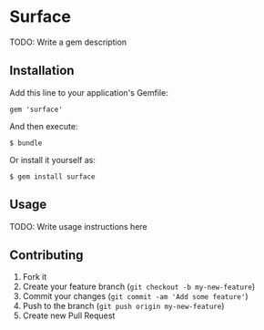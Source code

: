 # Surface

TODO: Write a gem description

## Installation

Add this line to your application's Gemfile:

    gem 'surface'

And then execute:

    $ bundle

Or install it yourself as:

    $ gem install surface

## Usage

TODO: Write usage instructions here

## Contributing

1. Fork it
2. Create your feature branch (`git checkout -b my-new-feature`)
3. Commit your changes (`git commit -am 'Add some feature'`)
4. Push to the branch (`git push origin my-new-feature`)
5. Create new Pull Request
